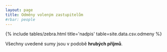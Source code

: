 ```yaml
---
layout: page
title: Odměny voleným zastupitelům
#rbar: people
---
```


{% include tables/zebra.html title='nadpis' table=site.data.csv.odmeny %}

Všechny uvedené sumy jsou v podobě **hrubých příjmů**.
